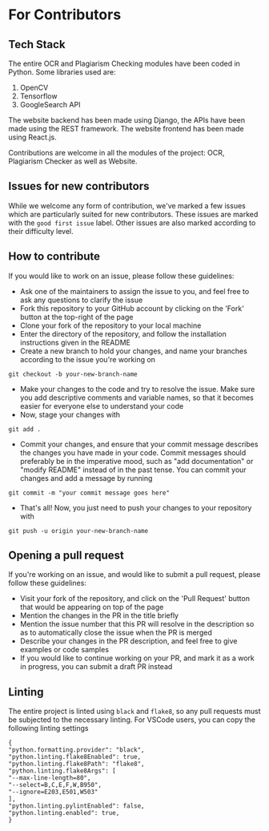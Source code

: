 # For Contributors

## Tech Stack

The entire OCR and Plagiarism Checking modules have been coded in Python. Some libraries used are:

1. OpenCV
2. Tensorflow
3. GoogleSearch API

The website backend has been made using Django, the APIs have been made using the REST framework.
The website frontend has been made using React.js.

Contributions are welcome in all the modules of the project: OCR, Plagiarism Checker as well as Website.


## Issues for new contributors
While we welcome any form of contribution, we've marked a few issues which are particularly suited for new contributors. These issues are marked with the `good first issue` label. Other issues are also marked according to their difficulty level.

## How to contribute
If you would like to work on an issue, please follow these guidelines:
* Ask one of the maintainers to assign the issue to you, and feel free to ask any questions to clarify the issue
* Fork this repository to your GitHub account by clicking on the 'Fork' button at the top-right of the page
* Clone your fork of the repository to your local machine
* Enter the directory of the repository, and follow the installation instructions given in the README
* Create a new branch to hold your changes, and name your branches according to the issue you're working on

`git checkout -b your-new-branch-name`

* Make your changes to the code and try to resolve the issue. Make sure you add descriptive comments and variable names, so that it becomes easier for everyone else to understand your code
* Now, stage your changes with

`git add .`

* Commit your changes, and ensure that your commit message describes the changes you have made in your code. Commit messages should preferably be in the imperative mood, such as "add documentation" or "modify README" instead of in the past tense. You can commit your changes and add a message by running

`git commit -m "your commit message goes here"`

* That's all! Now, you just need to push your changes to your repository with

`git push -u origin your-new-branch-name`


## Opening a pull request
If you're working on an issue, and would like to submit a pull request, please follow these guidelines:
* Visit your fork of the repository, and click on the 'Pull Request' button that would be appearing on top of the page
* Mention the changes in the PR in the title briefly
* Mention the issue number that this PR will resolve in the description so as to automatically close the issue when the PR is merged
* Describe your changes in the PR description, and feel free to give examples or code samples
* If you would like to continue working on your PR, and mark it as a work in progress, you can submit a draft PR instead

## Linting

The entire project is linted using `black` and `flake8`, so any pull requests must be subjected to the necessary linting. For VSCode users, you can copy the following linting settings

```
{
"python.formatting.provider": "black",
"python.linting.flake8Enabled": true,
"python.linting.flake8Path": "flake8",
"python.linting.flake8Args": [
"--max-line-length=80",
"--select=B,C,E,F,W,B950",
"--ignore=E203,E501,W503"
],
"python.linting.pylintEnabled": false,
"python.linting.enabled": true,
}
```
